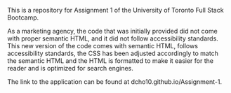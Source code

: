 This is a repository for Assignment 1 of the University of Toronto Full Stack Bootcamp.

As a marketing agency, the code that was initially provided did not come with proper semantic HTML, and it did not follow accessibility standards. This new version of the code comes with semantic HTML, follows accessibility standards, the CSS has been adjusted accordingly to match the semantic HTML and the HTML is formatted to make it easier for the reader and is optimized for search engines.

The link to the application can be found at dcho10.github.io/Assignment-1.
